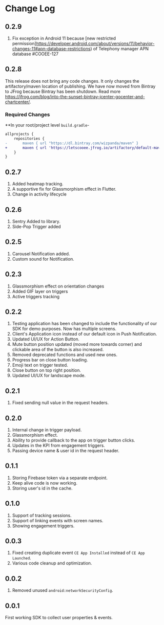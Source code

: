 # Change Log

## 0.2.9

1. Fix exception in Android 11 because [new restricted permission]https://developer.android.com/about/versions/11/behavior-changes-11#apn-database-restrictions)
of Telephony manager APN database #COOEE-127

## 0.2.8

This release does not bring any code changes. It only changes the artifactory/maven location of publishing. We have now moved from
 Bintray to JFrog because Bintray has been shutdown. Read more https://jfrog.com/blog/into-the-sunset-bintray-jcenter-gocenter-and-chartcenter/.

### Required Changes

**In your root/project level `build.gradle`-

```diff
allprojects {
    repositories {
-       maven { url "https://dl.bintray.com/wizpanda/maven" }
+       maven { url 'https://letscooee.jfrog.io/artifactory/default-maven-local' }
    }
}
```

## 0.2.7

1. Added heatmap tracking.
2. A supportive fix for Glassmorphism effect in Flutter.
3. Change in activity lifecycle

## 0.2.6

1. Sentry Added to library.
2. Side-Pop Trigger added

## 0.2.5

1. Carousel Notification added.
2. Custom sound for Notification.

## 0.2.3

1. Glassmorphism effect on orientation changes
2. Added GIF layer on triggers  
3. Active triggers tracking

## 0.2.2

1. Testing application has been changed to include the functionality of our SDK for demo purposes. Now has multiple screens.
2. Client's Application icon instead of our default icon in Push Notification.
3. Updated UI/UX for Action Button.
4. Mute button position updated (moved more towards corner) and clickable area of the button is also increased.
5. Removed deprecated functions and used new ones.
6. Progress bar on close button loading.
7. Emoji text on trigger tested.
8. Close button on top right position.
9. Updated UI/UX for landscape mode.

## 0.2.1

1. Fixed sending null value in the request headers.

## 0.2.0

1. Internal change in trigger payload.
2. Glassmorphism effect.
3. Ability to provide callback to the app on trigger button clicks.
4. Updates in the KPI from engagement triggers.
5. Passing device name & user id in the request header.

## 0.1.1

1. Storing Firebase token via a separate endpoint.
2. Keep alive code is now working.
3. Storing user's id in the cache.

## 0.1.0

1. Support of tracking sessions.
2. Support of linking events with screen names.
3. Showing engagement triggers.

## 0.0.3

1. Fixed creating duplicate event `CE App Installed` instead of `CE App Launched`.
2. Various code cleanup and optimization.

## 0.0.2

1. Removed unused `android:networkSecurityConfig`.

## 0.0.1

First working SDK to collect user properties & events.
